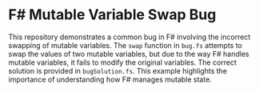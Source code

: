 # F# Mutable Variable Swap Bug

This repository demonstrates a common bug in F# involving the incorrect swapping of mutable variables. The `swap` function in `bug.fs` attempts to swap the values of two mutable variables, but due to the way F# handles mutable variables, it fails to modify the original variables.  The correct solution is provided in `bugSolution.fs`. This example highlights the importance of understanding how F# manages mutable state.